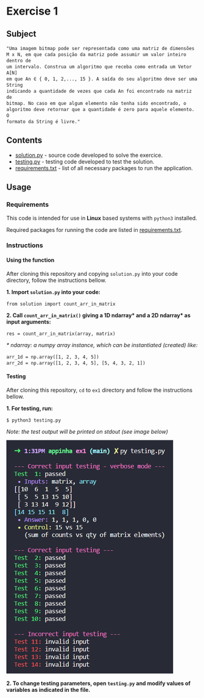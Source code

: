 # Exercise 1

## Subject

	"Uma imagem bitmap pode ser representada como uma matriz de dimensões
	M x N, em que cada posição da matriz pode assumir um valor inteiro dentro de
	um intervalo. Construa um algoritmo que receba como entrada um Vetor A[N]
	em que An ∈ { 0, 1, 2,..., 15 }. A saída do seu algoritmo deve ser uma String
	indicando a quantidade de vezes que cada An foi encontrado na matriz de
	bitmap. No caso em que algum elemento não tenha sido encontrado, o
	algoritmo deve retornar que a quantidade é zero para aquele elemento. O
	formato da String é livre."

## Contents

* [solution.py](solution.py) - source code developed to solve the exercice.
* [testing.py](testing.py) - testing code developed to test the solution.
* [requirements.txt](requirements.txt) - list of all necessary packages to run the application.

## Usage

### Requirements

This code is intended for use in **Linux** based systems with `python3` installed.

Required packages for running the code are listed in [requirements.txt](requirements.txt).

### Instructions

#### Using the function

After cloning this repository and copying `solution.py` into your code directory, follow the instructions bellow.

**1. Import `solution.py` into your code:**
```
from solution import count_arr_in_matrix
```

**2. Call `count_arr_in_matrix()` giving a 1D ndarray\* and a 2D ndarray\* as input arguments:**
```
res = count_arr_in_matrix(array, matrix)
```
*\* ndarray: a numpy array instance, which can be instantiated (created) like:*
```
arr_1d = np.array([1, 2, 3, 4, 5])
arr_2d = np.array([1, 2, 3, 4, 5], [5, 4, 3, 2, 1])
```

#### Testing

After cloning this repository, `cd` to `ex1` directory and follow the instructions bellow.

**1. For testing, run:**
```
$ python3 testing.py
```
*Note: the test output will be printed on stdout (see image below)*

![Screenshot of testing output on stdout](screenshots/shell-testing_output.png)

**2. To change testing parameters, open `testing.py` and modify values of variables as indicated in the file.**